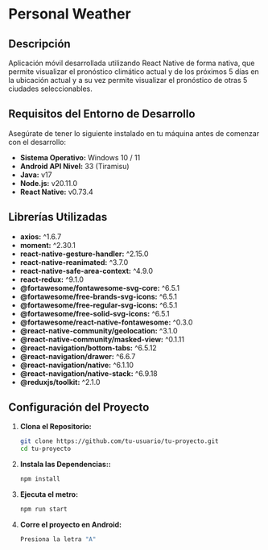 # Personal Weather

## Descripción

Aplicación móvil desarrollada utilizando React Native de forma nativa, que permite visualizar el pronóstico climático actual y de los próximos 5 días en la ubicación actual y a su vez permite visualizar el pronóstico de otras 5 ciudades seleccionables. 

## Requisitos del Entorno de Desarrollo

Asegúrate de tener lo siguiente instalado en tu máquina antes de comenzar con el desarrollo:

- **Sistema Operativo:** Windows 10 / 11
- **Android API Nivel:** 33 (Tiramisu)
- **Java:** v17
- **Node.js:** v20.11.0
- **React Native:** v0.73.4

## Librerías Utilizadas

- **axios:** ^1.6.7
- **moment:** ^2.30.1
- **react-native-gesture-handler:** ^2.15.0
- **react-native-reanimated:** ^3.7.0
- **react-native-safe-area-context:** ^4.9.0
- **react-redux:** ^9.1.0
- **@fortawesome/fontawesome-svg-core:** ^6.5.1
- **@fortawesome/free-brands-svg-icons:** ^6.5.1
- **@fortawesome/free-regular-svg-icons:** ^6.5.1
- **@fortawesome/free-solid-svg-icons:** ^6.5.1
- **@fortawesome/react-native-fontawesome:** ^0.3.0
- **@react-native-community/geolocation:** ^3.1.0
- **@react-native-community/masked-view:** ^0.1.11
- **@react-navigation/bottom-tabs:** ^6.5.12
- **@react-navigation/drawer:** ^6.6.7
- **@react-navigation/native:** ^6.1.10
- **@react-navigation/native-stack:** ^6.9.18
- **@reduxjs/toolkit:** ^2.1.0

## Configuración del Proyecto

1. **Clona el Repositorio:**
   ```bash
   git clone https://github.com/tu-usuario/tu-proyecto.git
   cd tu-proyecto

2. **Instala las Dependencias::**
   ```bash
   npm install
   
3. **Ejecuta el metro:**
   ```bash
   npm run start

3. **Corre el proyecto en Android:**
   ```bash
   Presiona la letra "A"
